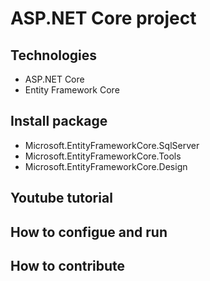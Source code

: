 # ASP.NET Core project
## Technologies
- ASP.NET Core
- Entity Framework Core
## Install package
- Microsoft.EntityFrameworkCore.SqlServer
- Microsoft.EntityFrameworkCore.Tools
- Microsoft.EntityFrameworkCore.Design
## Youtube tutorial
## How to configue and run
## How to contribute